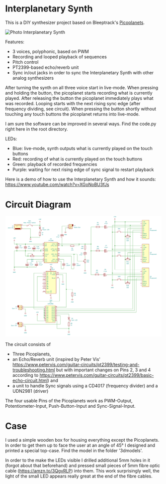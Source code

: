 # Interplanetary Synth

This is a DIY synthesizer project based on Bleeptrack's [Picoplanets](https://github.com/bleeptrack/picoplanet).

![Photo Interplanetary Synth](photos/photo2.png)

Features:
- 3 voices, polyphonic, based on PWM
- Recording and looped playback of sequences
- Pitch control
- PT2399-based echo/reverb unit
- Sync in/out jacks in order to sync the Interplanetary Synth with other analog synthesizers

After turning the synth on all three voice start in live-mode. When pressing and holding the button, the picoplanet starts recording what is currently played. After releasing the button the picoplanet immediately plays what was recorded. Looping starts with the next rising sync edge (after frequency dividing, see circuit). When pressing the button shortly without touching any touch buttons the picoplanet returns into live-mode.

I am sure the software can be improved in several ways. Find the code.py right here in the root directory.

LEDs:
- Blue: live-mode, synth outputs what is currently played on the touch buttons
- Red: recording of what is currently played on the touch buttons
- Green: playback of recorded frequencies
- Purple: waiting for next rising edge of sync signal to restart playback

Here is a demo of how to use the Interplanetary Synth and how it sounds: https://www.youtube.com/watch?v=XGoNoBU3fJs

# Circuit Diagram

![Circuit Diagram of the Interplanetary Synth](circuit.png)

The circuit consists of
- Three Picoplanets,
- an Echo/Reverb unit (inspired by Peter Vis' https://www.petervis.com/guitar-circuits/pt2399/testing-and-troubleshooting.html but with important changes on Pins 2, 3 and 4 according to https://www.petervis.com/guitar-circuits/pt2399/basic-echo-circuit.html) and
- a unit to handle Sync signals using a CD4017 (frequency divider) and a UDN2981 (driver)

The four usable Pins of the Picoplanets work as PWM-Output, Potentiometer-Input, Push-Button-Input and Sync-Signal-Input.

# Case

I used a simple wooden box for housing everything except the Picoplanets. In order to get them up to face the user at an angle of 45° I designed and printed a special top-case. Find the model in the folder '3dmodels'.

In order to the make the LEDs visible I drilled additional 5mm holes in it (forgot about that beforehand) and pressed small pieces of 5mm fibre optic cable (https://amzn.to/3QgvRLP) into them. This work surprisingly well, the light of the small LED appears really great at the end of the fibre cables.
